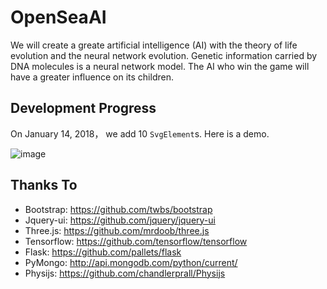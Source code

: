 # OpenSeaAI

We will create a greate artificial intelligence (AI) with the theory of life evolution and the neural network evolution. Genetic information carried by DNA molecules is a neural network model. The AI who win the game will have a greater influence on its children.

## Development Progress

On January 14, 2018， we add 10 `SvgElement`s. Here is a demo.

![image](https://github.com/tengge1/OpenSeaAI/blob/master/Image/SvgDemo.png)

## Thanks To

* Bootstrap: https://github.com/twbs/bootstrap
* Jquery-ui: https://github.com/jquery/jquery-ui
* Three.js: https://github.com/mrdoob/three.js
* Tensorflow: https://github.com/tensorflow/tensorflow
* Flask: https://github.com/pallets/flask
* PyMongo: http://api.mongodb.com/python/current/
* Physijs: https://github.com/chandlerprall/Physijs
